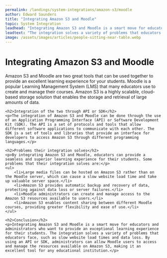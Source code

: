 ```yaml
---
permalink: /landings/system-integrations/amazon-s3/moodle
author: Edward Saunders
title: "Integrating Amazon S3 and Moodle"
topic: System Integration
leadhead: "Integrating Amazon S3 and Moodle is a smart move for educators and administrators who want to provide an exceptional learning experience for their students"
leadtext: "The integration solves a variety of problems that educators face, such as slow website load times and data loss. By using an API or SDK, administrators can allow Moodle users to access and manage the resources available on Amazon S3, making it an excellent tool for any educational institution."
image: /assets/images/articles/people-sitting-near-table.webp
---
```

<div class="arttext">	<h1>Integrating Amazon S3 and Moodle</h1>
	<p>Amazon S3 and Moodle are two great tools that can be used together to provide an excellent learning experience for your students. Moodle is a popular Learning Management System (LMS) that many educators use to create and manage their courses. Amazon S3 is a highly scalable, cloud-based storage solution that enables the storage and retrieval of large amounts of data.</p>

	<h2>Integration of the two through API or SDK</h2>
	<p>The integration of Amazon S3 and Moodle can be done through the use of an Application Programming Interface (API) or Software Development Kit (SDK). The API is a set of protocols and tools that allow different software applications to communicate with each other. The SDK is a set of tools and libraries that provide an interface for developers to access Amazon S3 through different programming languages.</p>

	<h2>Problems their integration solves</h2>
	<p>By integrating Amazon S3 and Moodle, educators can provide a seamless and superior learning experience for their students. Some problems that their integration solves are:</p>
	<ul>
		<li>Large media files can be hosted on Amazon S3 rather than on the Moodle server, which can cause a slow website load time and take up valuable server space.</li>
		<li>Amazon S3 provides automatic backup and recovery of data, protecting against data loss or server failures.</li>
		<li>Moodle administrators can create and manage access to the Amazon S3 resources available to users.</li>
		<li>Amazon S3 enables content sharing between different Moodle courses, providing greater flexibility and ease of use.</li>
	</ul>

	<h2>Conclusion</h2>
	<p>Integrating Amazon S3 and Moodle is a smart move for educators and administrators who want to provide an exceptional learning experience for their students. The integration solves a variety of problems that educators face, such as slow website load times and data loss. By using an API or SDK, administrators can allow Moodle users to access and manage the resources available on Amazon S3, making it an excellent tool for any educational institution.</p>
</div>